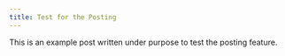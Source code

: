 ```yaml
---
title: Test for the Posting
---
```


This is an example post written under purpose to test the posting feature.

